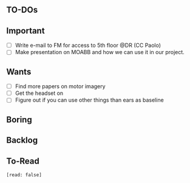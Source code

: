 

## TO-DOs
## Important
- [ ] Write e-mail to FM for access to 5th floor @DR (CC Paolo)
- [ ] Make presentation on MOABB and how we can use it in our project.

## Wants
- [ ] Find more papers on motor imagery
- [ ] Get the headset on
- [ ] Figure out if you can use other things than ears as baseline

## Boring


## Backlog


## To-Read
```query
[read: false]
```
